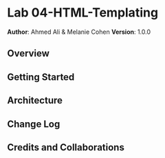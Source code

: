 # Lab 04-HTML-Templating

**Author**: Ahmed Ali & Melanie Cohen
**Version**: 1.0.0

## Overview
<!-- We are building a blog app so that users can filter articles by both category and author via dropdown. Today we built in Handlebars.js functionality and changed functions to arrow functions. -->

## Getting Started
<!--The user must first fork this repository. Once the repo is forked, the user must clone their new repo onto their machine. From there, the user can open the site using the index.html or using live-server. -->

## Architecture
<!-- We used Javascript, HTML & CSS, using Normalize to reset the browser settings and Iconomoon for icons. We also used Handlebar.js for HTML templating. The CSS files are sectioned into three sections: base, layout, modules, and state. The JS files include blogArticles.js (with the raw data), article.js (which instantiates objects and pushes them to the DOM), and blogArticles (which filters data according to category or author), using the Handlebars framework. -->

## Change Log
<!-- 01-12-2018 12:00pm - Application successfully uses Handlebars.js and arrow functions.-->

## Credits and Collaborations
<!-- Normalize CSS reset, Iconomoon, and Handlebars.js -->